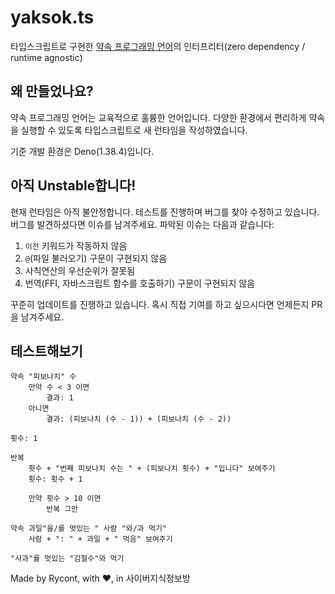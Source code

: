 # yaksok.ts

타입스크립트로 구현한 [약속 프로그래밍 언어](http://yaksok.org/)의 인터프리터(zero dependency / runtime agnostic)

## 왜 만들었나요?

약속 프로그래밍 언어는 교육적으로 훌륭한 언어입니다. 다양한 환경에서 편리하게 약속을 실행할 수 있도록 타입스크립트로 새 런타임을 작성하였습니다.

기준 개발 환경은 Deno(1.38.4)입니다.

## 아직 Unstable합니다!

현재 런타임은 아직 불안정합니다. 테스트를 진행하며 버그를 찾아 수정하고 있습니다. 버그를 발견하셨다면 이슈를 남겨주세요. 파악된 이슈는 다음과 같습니다:

1. `이전` 키워드가 작동하지 않음
2. `@`(파일 불러오기) 구문이 구현되지 않음
3. 사칙연산의 우선순위가 잘못됨
4. 번역(FFI, 자바스크립트 함수를 호출하기) 구문이 구현되지 않음

꾸준히 업데이트를 진행하고 있습니다. 혹시 직접 기여를 하고 싶으시다면 언제든지 PR을 남겨주세요.

## 테스트해보기

```
약속 "피보나치" 수
    만약 수 < 3 이면
        결과: 1
    아니면
        결과: (피보나치 (수 - 1)) + (피보나치 (수 - 2))

횟수: 1

반복
    횟수 + "번째 피보나치 수는 " + (피보나치 횟수) + "입니다" 보여주기
    횟수: 횟수 + 1

    만약 횟수 > 10 이면
        반복 그만
```

```
약속 과일"을/를 멋있는 " 사람 "와/과 먹기"
    사람 + ": " + 과일 + " 먹음" 보여주기

"사과"를 멋있는 "김철수"와 먹기
```

Made by Rycont, with ❤️, in 사이버지식정보방
